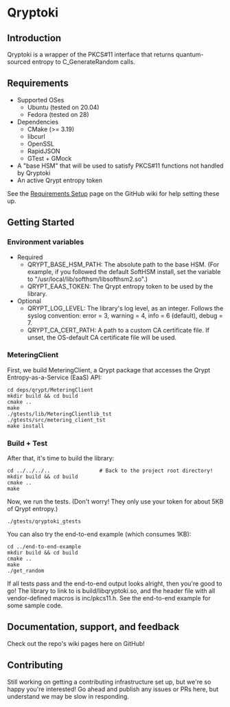 # Qryptoki

## Introduction

Qryptoki is a wrapper of the PKCS#11 interface that returns quantum-sourced entropy to C_GenerateRandom calls.

## Requirements
  * Supported OSes
    * Ubuntu (tested on 20.04)
    * Fedora (tested on 28)
  * Dependencies
    * CMake (>= 3.19)
    * libcurl
    * OpenSSL
    * RapidJSON
    * GTest + GMock
  * A "base HSM" that will be used to satisfy PKCS#11 functions not handled by Qryptoki
  * An active Qrypt entropy token

See the [Requirements Setup](../../wiki/Requirements-Setup) page on the GitHub wiki for help setting these up.

## Getting Started

### Environment variables
  * Required
    * QRYPT_BASE_HSM_PATH: The absolute path to the base HSM. (For example, if you followed the default SoftHSM install, set the variable to "/usr/local/lib/softhsm/libsofthsm2.so".)
    * QRYPT_EAAS_TOKEN: The Qrypt entropy token to be used by the library.
  * Optional
    * QRYPT_LOG_LEVEL: The library's log level, as an integer. Follows the syslog convention: error = 3, warning = 4, info = 6 (default), debug = 7.
    * QRYPT_CA_CERT_PATH: A path to a custom CA certificate file. If unset, the OS-default CA certificate file will be used.

### MeteringClient
First, we build MeteringClient, a Qrypt package that accesses the Qrypt Entropy-as-a-Service (EaaS) API:

```
cd deps/qrypt/MeteringClient
mkdir build && cd build
cmake ..
make
./gtests/lib/MeteringClientlib_tst
./gtests/src/metering_client_tst
make install
```

### Build + Test

After that, it's time to build the library:

```
cd ../../../..                # Back to the project root directory!
mkdir build && cd build
cmake ..
make
```

Now, we run the tests. (Don't worry! They only use your token for about 5KB of Qrypt entropy.)
```
./gtests/qryptoki_gtests
```

You can also try the end-to-end example (which consumes 1KB):
```
cd ../end-to-end-example
mkdir build && cd build
cmake ..
make
./get_random
```

If all tests pass and the end-to-end output looks alright, then you're good to go! The library to link to is build/libqryptoki.so, and the header file with all vendor-defined macros is inc/pkcs11.h. See the end-to-end example for some sample code.

## Documentation, support, and feedback

Check out the repo's wiki pages here on GitHub!

## Contributing

Still working on getting a contributing infrastructure set up, but we're so happy you're interested! Go ahead and publish any issues or PRs here, but understand we may be slow in responding.
